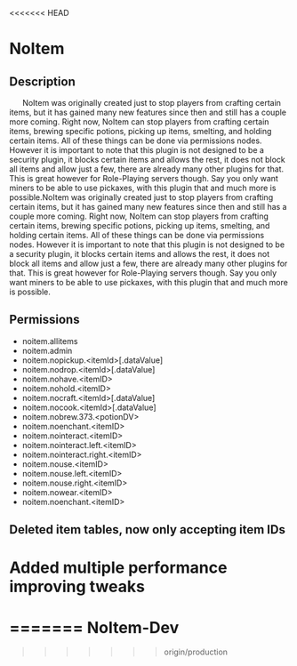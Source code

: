 <<<<<<< HEAD
# NoItem #
## Description ##
<p>&nbsp;&nbsp;&nbsp;&nbsp;&nbsp;&nbsp;NoItem was originally created just to stop players from crafting certain items, but it has gained many new features since then 
and still has a couple more coming. Right now, NoItem can stop players from crafting certain items, brewing specific potions, picking up items,
smelting, and holding certain items. All of these things can be done via permissions nodes. However it is important to note that this plugin is not
designed to be a security plugin, it blocks certain items and allows the rest, it does not block all items and allow just a few, there are already many
other plugins for that. This is great however for Role-Playing servers though. Say you only want miners to be able to use pickaxes, with this plugin that
and much more is possible.NoItem was originally created just to stop players from crafting certain items, but it has gained many new features since then and
still has a couple more coming. Right now, NoItem can stop players from crafting certain items, brewing specific potions, picking up items, smelting, and holding
certain items. All of these things can be done via permissions nodes. However it is important to note that this plugin is not designed to be a security
plugin, it blocks certain items and allows the rest, it does not block all items and allow just a few, there are already many other plugins for that. This
is great however for Role-Playing servers though. Say you only want miners to be able to use pickaxes, with this plugin that and much more is possible.</p>

## Permissions ##
- noitem.allitems
- noitem.admin
- noitem.nopickup.&lt;itemId&gt;[.dataValue]
- noitem.nodrop.&lt;itemId&gt;[.dataValue]
- noitem.nohave.&lt;itemID&gt;
- noitem.nohold.&lt;itemID&gt;
- noitem.nocraft.&lt;itemId&gt;[.dataValue]
- noitem.nocook.&lt;itemId&gt;[.dataValue]
- noitem.nobrew.373.&lt;potionDV&gt;
- noitem.noenchant.&lt;itemID&gt;
- noitem.nointeract.&lt;itemID&gt;
- noitem.nointeract.left.&lt;itemID&gt;
- noitem.nointeract.right.&lt;itemID&gt;
- noitem.nouse.&lt;itemID&gt;
- noitem.nouse.left.&lt;itemID&gt;
- noitem.nouse.right.&lt;itemID&gt;
- noitem.nowear.&lt;itemID&gt;
- noitem.noenchant.&lt;itemID&gt;

## Deleted item tables, now only accepting item IDs ##
# Added multiple performance improving tweaks #
=======
NoItem-Dev
==========
>>>>>>> origin/production

